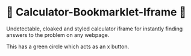 # 🤤 Calculator-Bookmarklet-Iframe 🤤

Undetectable, cloaked and styled calculator iframe for instantly finding answers to the problem on any webpage.

This has a green circle which acts as an x button.
